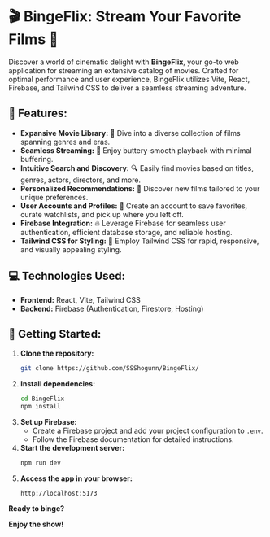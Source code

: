 # 🎬 BingeFlix: Stream Your Favorite Films 🍿

Discover a world of cinematic delight with **BingeFlix**, your go-to web application for streaming an extensive catalog of movies. Crafted for optimal performance and user experience, BingeFlix utilizes Vite, React, Firebase, and Tailwind CSS to deliver a seamless streaming adventure.

## 🌟 Features:

- **Expansive Movie Library:** 🎥 Dive into a diverse collection of films spanning genres and eras.
- **Seamless Streaming:** 🚀 Enjoy buttery-smooth playback with minimal buffering.
- **Intuitive Search and Discovery:** 🔍 Easily find movies based on titles, genres, actors, directors, and more.
- **Personalized Recommendations:** 🎉 Discover new films tailored to your unique preferences.
- **User Accounts and Profiles:** 👤 Create an account to save favorites, curate watchlists, and pick up where you left off.
- **Firebase Integration:** 🔥 Leverage Firebase for seamless user authentication, efficient database storage, and reliable hosting.
- **Tailwind CSS for Styling:** 🎨 Employ Tailwind CSS for rapid, responsive, and visually appealing styling.

## 💻 Technologies Used:

- **Frontend:** React, Vite, Tailwind CSS
- **Backend:** Firebase (Authentication, Firestore, Hosting)

## 🚀 Getting Started:

1. **Clone the repository:**
   ```bash
   git clone https://github.com/SSShogunn/BingeFlix/
   ```
2. **Install dependencies:**
   ```bash
   cd BingeFlix
   npm install
   ```
3. **Set up Firebase:**
   - Create a Firebase project and add your project configuration to `.env`.
   - Follow the Firebase documentation for detailed instructions.
4. **Start the development server:**
   ```bash
   npm run dev
   ```
5. **Access the app in your browser:**
   ```
   http://localhost:5173
   ```

**Ready to binge?**

**Enjoy the show!**
